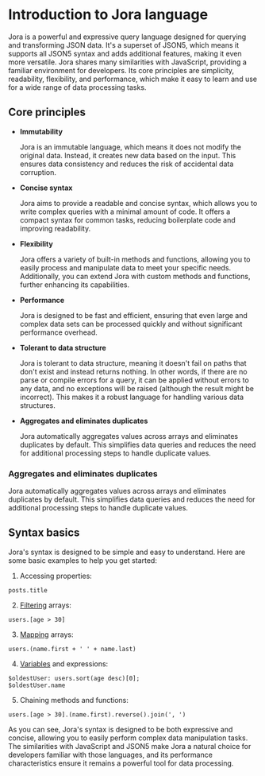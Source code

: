 # Introduction to Jora language

Jora is a powerful and expressive query language designed for querying and transforming JSON data. It's a superset of JSON5, which means it supports all JSON5 syntax and adds additional features, making it even more versatile. Jora shares many similarities with JavaScript, providing a familiar environment for developers. Its core principles are simplicity, readability, flexibility, and performance, which make it easy to learn and use for a wide range of data processing tasks.

## Core principles

- **Immutability**

  Jora is an immutable language, which means it does not modify the original data. Instead, it creates new data based on the input. This ensures data consistency and reduces the risk of accidental data corruption.

- **Concise syntax**

  Jora aims to provide a readable and concise syntax, which allows you to write complex queries with a minimal amount of code. It offers a compact syntax for common tasks, reducing boilerplate code and improving readability.

- **Flexibility**

  Jora offers a variety of built-in methods and functions, allowing you to easily process and manipulate data to meet your specific needs. Additionally, you can extend Jora with custom methods and functions, further enhancing its capabilities.

- **Performance**

  Jora is designed to be fast and efficient, ensuring that even large and complex data sets can be processed quickly and without significant performance overhead.

- **Tolerant to data structure**

  Jora is tolerant to data structure, meaning it doesn't fail on paths that don't exist and instead returns nothing. In other words, if there are no parse or compile errors for a query, it can be applied without errors to any data, and no exceptions will be raised (although the result might be incorrect). This makes it a robust language for handling various data structures.

- **Aggregates and eliminates duplicates**

  Jora automatically aggregates values across arrays and eliminates duplicates by default. This simplifies data queries and reduces the need for additional processing steps to handle duplicate values.

### Aggregates and eliminates duplicates
Jora automatically aggregates values across arrays and eliminates duplicates by default. This simplifies data queries and reduces the need for additional processing steps to handle duplicate values.

## Syntax basics

Jora's syntax is designed to be simple and easy to understand. Here are some basic examples to help you get started:

1. Accessing properties: 

```jora
posts.title
```

2. [Filtering](./filter.md) arrays:

```jora
users.[age > 30]
```

3. [Mapping](./map.md) arrays:

```jora
users.(name.first + ' ' + name.last)
```

4. [Variables](./variables.md) and expressions:

```jora
$oldestUser: users.sort(age desc)[0];
$oldestUser.name
```

5. Chaining methods and functions:

```jora
users.[age > 30].(name.first).reverse().join(', ')
```

As you can see, Jora's syntax is designed to be both expressive and concise, allowing you to easily perform complex data manipulation tasks. The similarities with JavaScript and JSON5 make Jora a natural choice for developers familiar with those languages, and its performance characteristics ensure it remains a powerful tool for data processing.
